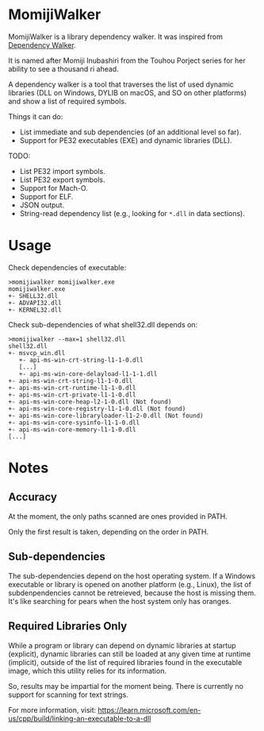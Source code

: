 # MomijiWalker

MomijiWalker is a library dependency walker. It was inspired from
[Dependency Walker](https://www.dependencywalker.com/).

It is named after Momiji Inubashiri from the Touhou Porject series for her
ability to see a thousand ri ahead.

A dependency walker is a tool that traverses the list of used dynamic libraries
(DLL on Windows, DYLIB on macOS, and SO on other platforms) and show a list of
required symbols.

Things it can do:
- List immediate and sub dependencies (of an additional level so far).
- Support for PE32 executables (EXE) and dynamic libraries (DLL).

TODO:
- List PE32 import symbols.
- List PE32 export symbols.
- Support for Mach-O.
- Support for ELF.
- JSON output.
- String-read dependency list (e.g., looking for `*.dll` in data sections).

# Usage

Check dependencies of executable:
```text
>momijiwalker momijiwalker.exe
momijiwalker.exe
+- SHELL32.dll
+- ADVAPI32.dll
+- KERNEL32.dll
```

Check sub-dependencies of what shell32.dll depends on:
```text
>momijiwalker --max=1 shell32.dll
shell32.dll
+- msvcp_win.dll
   +- api-ms-win-crt-string-l1-1-0.dll
   [...]
   +- api-ms-win-core-delayload-l1-1-1.dll
+- api-ms-win-crt-string-l1-1-0.dll
+- api-ms-win-crt-runtime-l1-1-0.dll
+- api-ms-win-crt-private-l1-1-0.dll
+- api-ms-win-core-heap-l2-1-0.dll (Not found)
+- api-ms-win-core-registry-l1-1-0.dll (Not found)
+- api-ms-win-core-libraryloader-l1-2-0.dll (Not found)
+- api-ms-win-core-sysinfo-l1-1-0.dll
+- api-ms-win-core-memory-l1-1-0.dll
[...]
```

# Notes

## Accuracy

At the moment, the only paths scanned are ones provided in PATH.

Only the first result is taken, depending on the order in PATH.

## Sub-dependencies

The sub-dependencies depend on the host operating system. If a Windows executable
or library is opened on another platform (e.g., Linux), the list of subdenpendencies
cannot be retreieved, because the host is missing them. It's like searching for pears
when the host system only has oranges.

## Required Libraries Only

While a program or library can depend on dynamic libraries at startup (explicit),
dynamic libraries can still be loaded at any given time at runtime (implicit),
outside of the list of required libraries found in the executable image,
which this utility relies for its information.

So, results may be impartial for the moment being. There is currently no support
for scanning for text strings.

For more information, visit:
https://learn.microsoft.com/en-us/cpp/build/linking-an-executable-to-a-dll